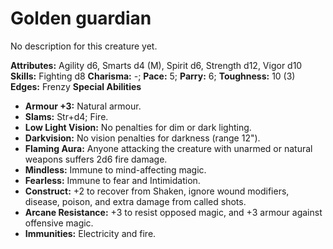 # Golden guardian

No description for this creature yet.

**Attributes:** Agility d6, Smarts d4 (M), Spirit d6, Strength d12,
Vigor d10
**Skills:** Fighting d8
**Charisma:** -; **Pace:** 5; **Parry:** 6; **Toughness:** 10 (3)
**Edges:** Frenzy
**Special Abilities**

- **Armour +3:** Natural armour.
- **Slams:** Str+d4; Fire.
- **Low Light Vision:** No penalties for dim or dark lighting.
- **Darkvision:** No vision penalties for darkness (range 12").
- **Flaming Aura:** Anyone attacking the creature with unarmed or
natural weapons suffers 2d6 fire damage.
- **Mindless:** Immune to mind-affecting magic.
- **Fearless:** Immune to fear and Intimidation.
- **Construct:** +2 to recover from Shaken, ignore wound modifiers,
disease, poison, and extra damage from called shots.
- **Arcane Resistance:** +3 to resist opposed magic, and +3 armour
against offensive magic.
- **Immunities:** Electricity and fire.
